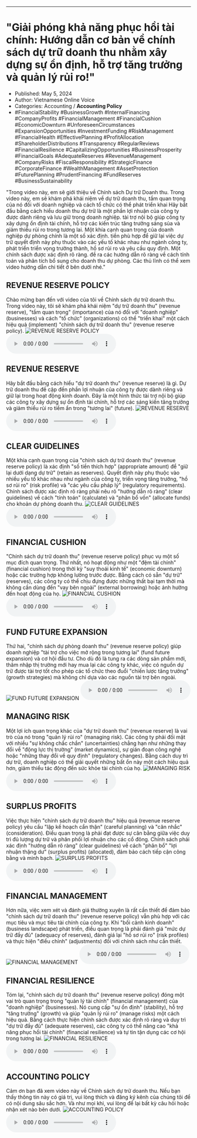 
---

# \"Giải phóng khả năng phục hồi tài chính: Hướng dẫn cơ bản về chính sách dự trữ doanh thu nhằm xây dựng sự ổn định, hỗ trợ tăng trưởng và quản lý rủi ro!\"

- Published: May 5, 2024
- Author: Vietnamese Online Voice
- Categories: Accounting / **Accounting Policy**
- #FinancialStability #BusinessGrowth #InternalFinancing #CompanyProfits #FinancialManagement #FinancialCushion #EconomicDownturn #UnforeseenCircumstances #ExpansionOpportunities #InvestmentFunding #RiskManagement #FinancialHealth #EffectivePlanning #ProfitAllocation #ShareholderDistributions #Transparency #RegularReviews #FinancialResilience #CapitalizingOpportunities #BusinessProsperity #FinancialGoals #AdequateReserves #RevenueManagement #CompanyRisks #FiscalResponsibility #StrategicFinance #CorporateFinance #WealthManagement #AssetProtection #FuturePlanning #PrudentFinancing #FundReserves #BusinessSustainability

"Trong video này, em sẽ giới thiệu về Chính sách Dự trữ Doanh thu. Trong video này, em sẽ khám phá khái niệm về dự trữ doanh thu, tầm quan trọng của nó đối với doanh nghiệp và cách tổ chức có thể phát triển khai Hãy bắt đầu bằng cách hiểu doanh thu dự trữ là một phần lợi nhuận của công ty được dành riêng và lưu giữ trong doanh nghiệp. tài trợ nội bộ giúp công ty xây dựng ổn định tài chính, hỗ trợ các kiến ​​trúc tăng trưởng sáng sủa và giảm thiểu rủi ro trong tương lai. Một khía cạnh quan trọng của doanh nghiệp dự phòng chính là một số xác định. tiền phù hợp để giữ lại việc dự trữ quyết định này phụ thuộc vào các yếu tố khác nhau như ngành công ty, phát triển triển vọng trưởng thành, hồ sơ rủi ro và yêu cầu quy định. Một chính sách được xác định rõ ràng. đề ra các hướng dẫn rõ ràng về cách tính toán và phân tích bổ sung cho doanh thu dự phòng. Các thủ lĩnh có thể xem video hướng dẫn chi tiết ở bên dưới nhé."


## REVENUE RESERVE POLICY

Chào mừng bạn đến với video của tôi về Chính sách dự trữ doanh thu. Trong video này, tôi sẽ khám phá khái niệm "dự trữ doanh thu" (revenue reserve), "tầm quan trọng" (importance) của nó đối với "doanh nghiệp" (businesses) và cách "tổ chức" (organizations) có thể "triển khai" một cách hiệu quả (implement) "chính sách dự trữ doanh thu" (revenue reserve policy).
![REVENUE RESERVE POLICY](https://http-archiver-apis-production-80.schnworks.com/storage/images/transitions/2024-05-05/transition-7856671203-Montserrat-Bold-512DA8.jpg)
<audio controls>
    <source src="https://http-archiver-apis-production-80.schnworks.com/storage/storage/audio/file-21534840260.mp3" type="audio/mpeg">
</audio>



## REVENUE RESERVE

Hãy bắt đầu bằng cách hiểu "dự trữ doanh thu" (revenue reserve) là gì. Dự trữ doanh thu đề cập đến phần lợi nhuận của công ty được dành riêng và giữ lại trong hoạt động kinh doanh. Đây là một hình thức tài trợ nội bộ giúp các công ty xây dựng sự ổn định tài chính, hỗ trợ các sáng kiến ​​tăng trưởng và giảm thiểu rủi ro tiềm ẩn trong "tương lai" (future).
![REVENUE RESERVE](https://http-archiver-apis-production-80.schnworks.com/storage/images/transitions/2024-05-05/transition--7765871562-Montserrat-Thin-673AB7.jpg)
<audio controls>
    <source src="https://http-archiver-apis-production-80.schnworks.com/storage/storage/audio/file-2301793592.mp3" type="audio/mpeg">
</audio>



## CLEAR GUIDELINES

Một khía cạnh quan trọng của "chính sách dự trữ doanh thu" (revenue reserve policy) là xác định "số tiền thích hợp" (appropriate amount) để "giữ lại dưới dạng dự trữ" (retain as reserves). Quyết định này phụ thuộc vào nhiều yếu tố khác nhau như ngành của công ty, triển vọng tăng trưởng, "hồ sơ rủi ro" (risk profile) và "các yêu cầu pháp lý" (regulatory requirements). Chính sách được xác định rõ ràng phải nêu rõ "hướng dẫn rõ ràng" (clear guidelines) về cách "tính toán" (calculate) và "phân bổ vốn" (allocate funds) cho khoản dự phòng doanh thu.
![CLEAR GUIDELINES](https://http-archiver-apis-production-80.schnworks.com/storage/images/transitions/2024-05-05/transition-455325032-Montserrat-Black-004895.jpg)
<audio controls>
    <source src="https://http-archiver-apis-production-80.schnworks.com/storage/storage/audio/file-3663088853.mp3" type="audio/mpeg">
</audio>



## FINANCIAL CUSHION

"Chính sách dự trữ doanh thu" (revenue reserve policy) phục vụ một số mục đích quan trọng. Thứ nhất, nó hoạt động như một "đệm tài chính" (financial cushion) trong thời kỳ "suy thoái kinh tế" (economic downturn) hoặc các trường hợp không lường trước được. Bằng cách có sẵn "dự trữ" (reserves), các công ty có thể chịu đựng được những thất bại tạm thời mà không cần dùng đến "vay bên ngoài" (external borrowing) hoặc ảnh hưởng đến hoạt động của họ.
![FINANCIAL CUSHION](https://http-archiver-apis-production-80.schnworks.com/storage/images/transitions/2024-05-05/transition-13855267637-Montserrat-Medium-303F9F.jpg)
<audio controls>
    <source src="https://http-archiver-apis-production-80.schnworks.com/storage/storage/audio/file-24054406543.mp3" type="audio/mpeg">
</audio>



## FUND FUTURE EXPANSION

Thứ hai, "chính sách dự phòng doanh thu" (revenue reserve policy) giúp doanh nghiệp "tài trợ cho việc mở rộng trong tương lai" (fund future expansion) và cơ hội đầu tư. Cho dù đó là tung ra các dòng sản phẩm mới, thâm nhập thị trường mới hay mua lại các công ty khác, việc có nguồn dự trữ được tài trợ tốt cho phép các tổ chức theo đuổi "chiến lược tăng trưởng" (growth strategies) mà không chỉ dựa vào các nguồn tài trợ bên ngoài.
![FUND FUTURE EXPANSION](https://http-archiver-apis-production-80.schnworks.com/storage/images/transitions/2024-05-05/transition--1983307929-Montserrat-Regular-7B1FA2.jpg)
<audio controls>
    <source src="https://http-archiver-apis-production-80.schnworks.com/storage/storage/audio/file-35384754936.mp3" type="audio/mpeg">
</audio>



## MANAGING RISK

Một lợi ích quan trọng khác của "dự trữ doanh thu" (revenue reserve) là vai trò của nó trong "quản lý rủi ro" (managing risk). Các công ty phải đối mặt với nhiều "sự không chắc chắn" (uncertainties) chẳng hạn như những thay đổi về "động lực thị trường" (market dynamics), sự gián đoạn công nghệ hoặc "những thay đổi về quy định" (regulatory changes). Bằng cách duy trì dự trữ, doanh nghiệp có thể giải quyết những bất ổn này một cách hiệu quả hơn, giảm thiểu tác động đến sức khỏe tài chính của họ.
![MANAGING RISK](https://http-archiver-apis-production-80.schnworks.com/storage/images/transitions/2024-05-05/transition-1751924680-Montserrat-ExtraBold-303F9F.jpg)
<audio controls>
    <source src="https://http-archiver-apis-production-80.schnworks.com/storage/storage/audio/file-4864836532.mp3" type="audio/mpeg">
</audio>



## SURPLUS PROFITS

Việc thực hiện "chính sách dự trữ doanh thu" hiệu quả (revenue reserve policy) yêu cầu "lập kế hoạch cẩn thận" (careful planning) và "cân nhắc" (consideration). Điều quan trọng là phải đạt được sự cân bằng giữa việc duy trì đủ lượng dự trữ và phân phối lợi nhuận cho các cổ đông. Chính sách phải xác định "hướng dẫn rõ ràng" (clear guidelines) về cách "phân bổ" "lợi nhuận thặng dư" (surplus profits) (allocated), đảm bảo cách tiếp cận công bằng và minh bạch.
![SURPLUS PROFITS](https://http-archiver-apis-production-80.schnworks.com/storage/images/transitions/2024-05-05/transition-26855702891-Montserrat-Black-673AB7.jpg)
<audio controls>
    <source src="https://http-archiver-apis-production-80.schnworks.com/storage/storage/audio/file-28750967318.mp3" type="audio/mpeg">
</audio>



## FINANCIAL MANAGEMENT

Hơn nữa, việc xem xét và đánh giá thường xuyên là rất cần thiết để đảm bảo "chính sách dự trữ doanh thu" (revenue reserve policy) vẫn phù hợp với các mục tiêu và mục tiêu tài chính của công ty. Khi "bối cảnh kinh doanh" (business landscape) phát triển, điều quan trọng là phải đánh giá "mức dự trữ đầy đủ" (adequacy of reserves), đánh giá lại "hồ sơ rủi ro" (risk profiles) và thực hiện "điều chỉnh" (adjustments) đối với chính sách như cần thiết.
![FINANCIAL MANAGEMENT](https://http-archiver-apis-production-80.schnworks.com/storage/images/transitions/2024-05-05/transition--18307614724-Montserrat-ExtraBold-283593.jpg)
<audio controls>
    <source src="https://http-archiver-apis-production-80.schnworks.com/storage/storage/audio/file-2801453278.mp3" type="audio/mpeg">
</audio>



## FINANCIAL RESILIENCE

Tóm lại, "chính sách dự trữ doanh thu" (revenue reserve policy) đóng một vai trò quan trọng trong "quản lý tài chính" (financial management) của "doanh nghiệp" (businesses). Nó cung cấp "sự ổn định" (stability), hỗ trợ "tăng trưởng" (growth) và giúp "quản lý rủi ro" (manage risks) một cách hiệu quả. Bằng cách thực hiện chính sách được xác định rõ ràng và duy trì "dự trữ đầy đủ" (adequate reserves), các công ty có thể nâng cao "khả năng phục hồi tài chính" (financial resilience) và tự tin tận dụng các cơ hội trong tương lai.
![FINANCIAL RESILIENCE](https://http-archiver-apis-production-80.schnworks.com/storage/images/transitions/2024-05-05/transition-45006902771-Montserrat-Bold-4A148C.jpg)
<audio controls>
    <source src="https://http-archiver-apis-production-80.schnworks.com/storage/storage/audio/file-17640888835.mp3" type="audio/mpeg">
</audio>



## ACCOUNTING POLICY

Cảm ơn bạn đã xem video này về Chính sách dự trữ doanh thu. Nếu bạn thấy thông tin này có giá trị, vui lòng thích và đăng ký kênh của chúng tôi để có nội dung sâu sắc hơn. Và như mọi khi, vui lòng để lại bất kỳ câu hỏi hoặc nhận xét nào bên dưới.
![ACCOUNTING POLICY](https://http-archiver-apis-production-80.schnworks.com/storage/images/transitions/2024-05-05/transition-1772494444-Montserrat-Regular-512DA8.jpg)
<audio controls>
    <source src="https://http-archiver-apis-production-80.schnworks.com/storage/storage/audio/file-24726357117.mp3" type="audio/mpeg">
</audio>

